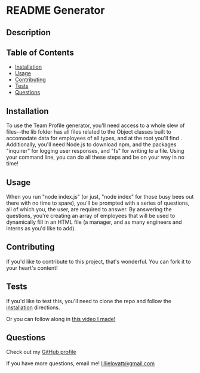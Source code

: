 # README Generator


## Description




## Table of Contents

* [Installation](#installation)
* [Usage](#usage)
* [Contributing](#contributing)
* [Tests](#tests)
* [Questions](#Questions)

## Installation

To use the Team Profile generator, you'll need access to a whole slew of files--the lib folder has all files related to the Object classes built to accomodate data for employees of all types, and at the root you'll find . Additionally, you'll need Node.js to download npm, and the packages "inquirer" for logging user responses, and "fs" for writing to a file. Using your command line, you can do all these steps and be on your way in no time!

## Usage 

When you run "node index.js" (or just, "node index" for those busy bees out there with no time to spare), you'll be prompted with a series of questions, all of which you, the user, are required to answer. By answering the questions, you're creating an array of employees that will be used to dynamically fill in an HTML file (a manager, and as many engineers and interns as you'd like to add).

        
## Contributing 
If you'd like to contribute to this project, that's wonderful. You can fork it to your heart's content!


## Tests 
If you'd like to test this, you'll need to clone the repo and follow the [installation](#installation) directions.

Or you can follow along in [this video I made!]()


## Questions
Check out my [GitHub profile](https://github.com/lillielovatt)

If you have more questions, email me! <lillielovatt@gmail.com> 